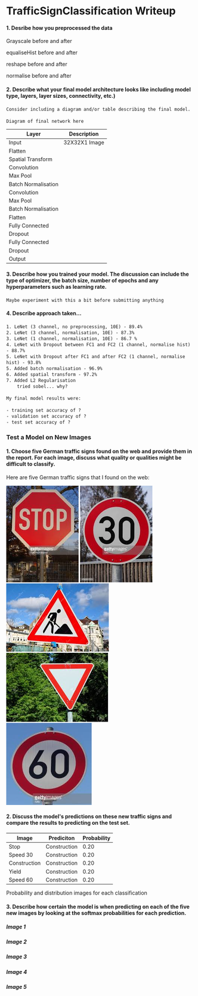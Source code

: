 # TrafficSignClassification Writeup

#### 1. Desribe how you preprocessed the data
Grayscale before and after

equaliseHist before and after

reshape before and after

normalise before and after

#### 2. Describe what your final model architecture looks like including model type, layers, layer sizes, connectivity, etc.) 
	Consider including a diagram and/or table describing the final model.
	
	Diagram of final network here

| Layer               | Description   |               
| ------------------- | ------------- |
| Input               | 32X32X1 Image |
| Flatten             |               |
| Spatial Transform   |               |
| Convolution         |               |
| Max Pool            |               |
| Batch Normalisation |               |
| Convolution         |               |
| Max Pool            |               |
| Batch Normalisation |               |
| Flatten             |               |
| Fully Connected     |               |
| Dropout             |               |
| Fully Connected     |               |
| Dropout             |               |
| Output              |               |
  
#### 3. Describe how you trained your model. The discussion can include the type of optimizer, the batch size, number of epochs and any hyperparameters such as learning rate.

	Maybe experiment with this a bit before submitting anything
	
#### 4. Describe approach taken...

	1. LeNet (3 channel, no preprocessing, 10E) - 89.4%
	2. LeNet (3 channel, normalisation, 10E) - 87.3%
	3. LeNet (1 channel, normalisation, 10E) - 86.7 %
	4. LeNet with Dropout between FC1 and FC2 (1 channel, normalise hist) - 88.7%
	5. LeNet with Dropout after FC1 and after FC2 (1 channel, normalise hist) - 93.8%
	5. Added batch normalisation - 96.9%
	6. Added spatial transform - 97.2%
	7. Added L2 Regularisation
		tried sobel... why?
		
	My final model results were:

	- training set accuracy of ?
	- validation set accuracy of ?
	- test set accuracy of ?
	
### Test a Model on New Images

#### 1. Choose five German traffic signs found on the web and provide them in the report. For each image, discuss what quality or qualities might be difficult to classify.

Here are five German traffic signs that I found on the web:

![Stop](/images/1.jpg)
![Speed 30](/images/2.jpg)
![Construction](/images/3.jpg)
![Yield](/images/4.jpg)
![Speed 60](/images/5.jpg)

#### 2. Discuss the model's predictions on these new traffic signs and compare the results to predicting on the test set.
| Image         | Prediciton   | Probability |
| ------------- | ------------ | ----------- |
| Stop          | Construction |  0.20       |
| Speed 30      | Construction |  0.20       |
| Construction  | Construction |  0.20       |
| Yield         | Construction |  0.20       |
| Speed 60      | Construction |  0.20       |


Probability and distribution images for each classification

#### 3. Describe how certain the model is when predicting on each of the five new images by looking at the softmax probabilities for each prediction.
##### Image 1

##### Image 2

##### Image 3

##### Image 4

##### Image 5
